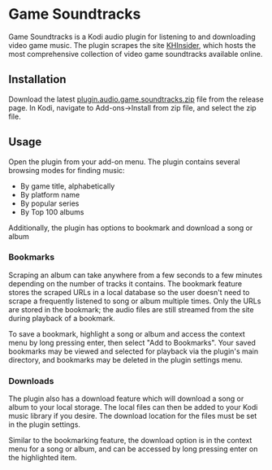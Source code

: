 # Game Soundtracks
Game Soundtracks is a Kodi audio plugin for listening to and downloading video game music. The plugin scrapes the site [KHInsider](https://downloads.khinsider.com/), which hosts the most comprehensive collection of video game soundtracks available online.

## Installation
Download the latest [plugin.audio.game.soundtracks.zip](https://github.com/complexlogic/plugin.audio.game.soundtracks/releases/download/v1.0.1/plugin.audio.game.soundtracks.zip) file from the release page. In Kodi, navigate to Add-ons->Install from zip file, and select the zip file.

## Usage
Open the plugin from your add-on menu. The plugin contains several browsing modes for finding music:
- By game title, alphabetically
- By platform name
- By popular series
- By Top 100 albums

Additionally, the plugin has options to bookmark and download a song or album

### Bookmarks
Scraping an album can take anywhere from a few seconds to a few minutes depending on the number of tracks it contains. The bookmark feature stores the scraped URLs in a local database so the user doesn't need to scrape a frequently listened to song or album multiple times. Only the URLs are stored in the bookmark; the audio files are still streamed from the site during playback of a bookmark.

To save a bookmark, highlight a song or album and access the context menu by long pressing enter, then select "Add to Bookmarks". Your saved bookmarks may be viewed and selected for playback via the plugin's main directory, and bookmarks may be deleted in the plugin settings menu.

### Downloads
The plugin also has a download feature which will download a song or album to your local storage. The local files can then be added to your Kodi music library if you desire. The download location for the files must be set in the plugin settings. 

Similar to the bookmarking feature, the download option is in the context menu for a song or album, and can be accessed by long pressing enter on the highlighted item.
